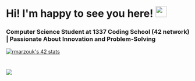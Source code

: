 
# Hi! I'm happy to see you here! <img src="https://raw.githubusercontent.com/MartinHeinz/MartinHeinz/master/wave.gif" width="30px">

### Computer Science Student at 1337 Coding School (42 network) | Passionate About Innovation and Problem-Solving

<a href="https://github.com/oakoudad/badge42"><img src="https://badge.mediaplus.ma/greenbinary/rmarzouk" alt="rmarzouk's 42 stats" /></a>
# [![](https://visitcount.itsvg.in/api?id=rafiq-03&label=Profile%20Views&color=3&icon=0&pretty=true)](https://visitcount.itsvg.in)  
